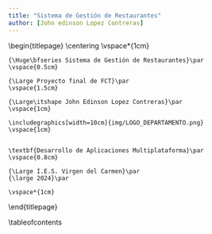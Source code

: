```yaml
---
title: "Sistema de Gestión de Restaurantes"
author: [John edinson Lopez Contreras]
---
```


\begin{titlepage}
\centering
\vspace*{1cm}

    {\Huge\bfseries Sistema de Gestión de Restaurantes}\par
    \vspace{0.5cm}

    {\Large Proyecto final de FCT}\par
    \vspace{1.5cm}

    {\Large\itshape John Edinson Lopez Contreras}\par
    \vspace{1cm}

    \includegraphics[width=10cm]{img/LOGO_DEPARTAMENTO.png} 
    \vspace{1cm}


    \textbf{Desarrollo de Aplicaciones Multiplataforma}\par
    \vspace{0.8cm}

    {\Large I.E.S. Virgen del Carmen}\par
    {\large 2024}\par

    \vspace*{1cm}
\end{titlepage}

\tableofcontents

